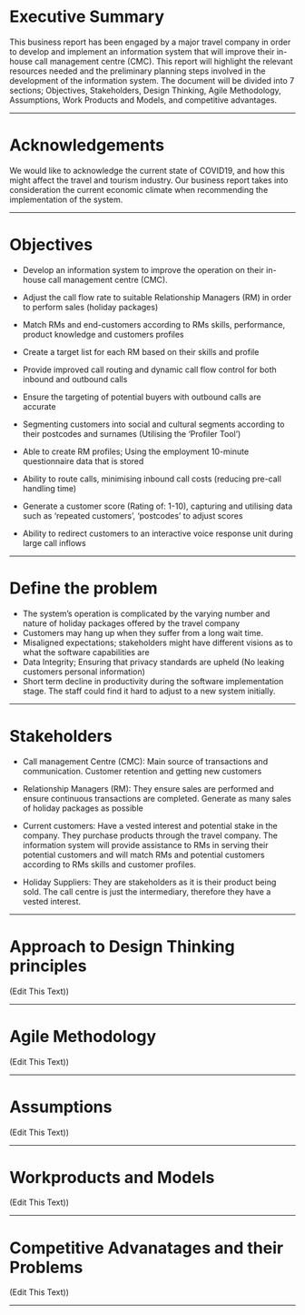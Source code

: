 
# Executive Summary
This business report has been engaged by a major travel company in order to develop and implement an information system that will improve their in-house call management centre (CMC). This report will highlight the relevant resources needed and the preliminary planning steps involved in the development of the information system. The document will be divided into 7 sections; Objectives, Stakeholders, Design Thinking, Agile Methodology, Assumptions, Work Products and Models, and competitive advantages.
_______________________________
# Acknowledgements 
We would like to acknowledge the current state of COVID19, and how this might affect the travel and tourism industry. Our business report takes into consideration the current economic climate when recommending the implementation of the  system.
_______________________________
# Objectives

* Develop an information system to improve the operation on their in-house call management centre (CMC).

* Adjust the call flow rate to suitable Relationship Managers (RM) in order to perform sales (holiday packages)

* Match RMs and end-customers according to RMs skills, performance, product knowledge and customers profiles

* Create a target list for each RM based on their skills and profile

* Provide improved call routing and dynamic call flow control for both inbound and outbound calls 

* Ensure the targeting of potential buyers with outbound calls are accurate 

* Segmenting customers into social and cultural segments according to their postcodes and surnames (Utilising the ‘Profiler Tool’)

* Able to create RM profiles; Using the employment 10-minute questionnaire data that is stored

* Ability to route calls, minimising inbound call costs (reducing pre-call handling time) 

* Generate a customer score (Rating of: 1-10), capturing and utilising data such as ‘repeated customers’, ‘postcodes’ to adjust scores

* Ability to redirect customers to an interactive voice response unit during large call inflows 

______________________________
# Define the problem
* The system’s operation is complicated by the varying number and nature of holiday packages offered by the travel company
* Customers may hang up when they suffer from a long wait time.
* Misaligned expectations; stakeholders might have different visions as to what the software capabilities are
* Data Integrity; Ensuring that privacy standards are upheld (No leaking customers personal information)
* Short term decline in productivity during the software implementation stage. The staff could find it hard to adjust to a new system initially. 

_______________________________

# Stakeholders
* Call management Centre (CMC): Main source of transactions and communication. Customer retention and getting new customers 

* Relationship Managers (RM): They ensure sales are performed and ensure continuous transactions are completed. Generate as many sales of holiday packages as possible

* Current customers: Have a vested interest and potential stake in the company. They purchase products through the travel company. The information system will provide assistance to RMs in serving their potential customers and will match RMs and potential customers according to RMs skills and customer profiles. 

* Holiday Suppliers: They are stakeholders as it is their product being sold. The call centre is just the intermediary, therefore they have a vested interest.

_______________________________
# Approach to Design Thinking principles
(Edit This Text))
_______________________________
# Agile Methodology
(Edit This Text))
_______________________________
# Assumptions
(Edit This Text))
_______________________________
# Workproducts and Models
(Edit This Text))
_______________________________
# Competitive Advanatages and their Problems
(Edit This Text))
_______________________________
